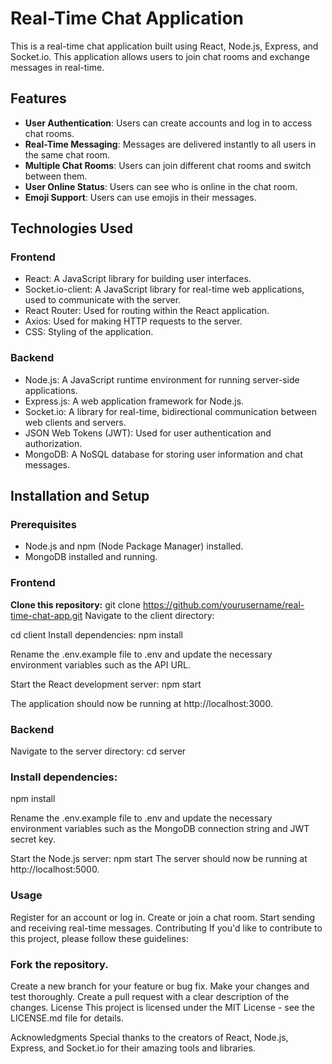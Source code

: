 # Real-Time Chat Application

This is a real-time chat application built using React, Node.js, Express, and Socket.io. This application allows users to join chat rooms and exchange messages in real-time.

## Features

- **User Authentication**: Users can create accounts and log in to access chat rooms.
- **Real-Time Messaging**: Messages are delivered instantly to all users in the same chat room.
- **Multiple Chat Rooms**: Users can join different chat rooms and switch between them.
- **User Online Status**: Users can see who is online in the chat room.
- **Emoji Support**: Users can use emojis in their messages.

## Technologies Used

### Frontend

- React: A JavaScript library for building user interfaces.
- Socket.io-client: A JavaScript library for real-time web applications, used to communicate with the server.
- React Router: Used for routing within the React application.
- Axios: Used for making HTTP requests to the server.
- CSS: Styling of the application.

### Backend

- Node.js: A JavaScript runtime environment for running server-side applications.
- Express.js: A web application framework for Node.js.
- Socket.io: A library for real-time, bidirectional communication between web clients and servers.
- JSON Web Tokens (JWT): Used for user authentication and authorization.
- MongoDB: A NoSQL database for storing user information and chat messages.

## Installation and Setup

### Prerequisites

- Node.js and npm (Node Package Manager) installed.
- MongoDB installed and running.

### Frontend

**Clone this repository:**
git clone https://github.com/yourusername/real-time-chat-app.git
Navigate to the client directory:


cd client
Install dependencies:
npm install

Rename the .env.example file to .env and update the necessary environment variables such as the API URL.

Start the React development server:
npm start

The application should now be running at http://localhost:3000.

### Backend
Navigate to the server directory:
cd server


### Install dependencies:
npm install

Rename the .env.example file to .env and update the necessary environment variables such as the MongoDB connection string and JWT secret key.

Start the Node.js server:
npm start
The server should now be running at http://localhost:5000.

### Usage
Register for an account or log in.
Create or join a chat room.
Start sending and receiving real-time messages.
Contributing
If you'd like to contribute to this project, please follow these guidelines:

### Fork the repository.
Create a new branch for your feature or bug fix.
Make your changes and test thoroughly.
Create a pull request with a clear description of the changes.
License
This project is licensed under the MIT License - see the LICENSE.md file for details.

Acknowledgments
Special thanks to the creators of React, Node.js, Express, and Socket.io for their amazing tools and libraries.
















